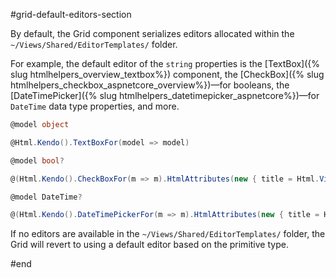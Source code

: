 #grid-default-editors-section

By default, the Grid component serializes editors allocated within the `~/Views/Shared/EditorTemplates/` folder. 

For example, the default editor of the `string` properties is the [TextBox]({% slug htmlhelpers_overview_textbox%}) component, the [CheckBox]({% slug htmlhelpers_checkbox_aspnetcore_overview%})&mdash;for booleans, the [DateTimePicker]({% slug htmlhelpers_datetimepicker_aspnetcore%})&mdash;for `DateTime` data type properties, and more.

```C# String.cshtml
@model object 

@Html.Kendo().TextBoxFor(model => model)
```
```C# Boolean.cshtml
@model bool?

@(Html.Kendo().CheckBoxFor(m => m).HtmlAttributes(new { title = Html.ViewContext.ViewData.TemplateInfo.GetFullHtmlFieldName("")}))
```
```C# DateTime.cshtml
@model DateTime?

@(Html.Kendo().DateTimePickerFor(m => m).HtmlAttributes(new { title = Html.ViewContext.ViewData.TemplateInfo.GetFullHtmlFieldName("")}))
```

If no editors are available in the `~/Views/Shared/EditorTemplates/` folder, the Grid will revert to using a default editor based on the primitive type.

#end